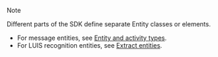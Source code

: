 > [!NOTE]
> Different parts of the SDK define separate Entity classes or elements.
> - For message entities, see [Entity and activity types](../bot-service-activities-entities.md).
> - For LUIS recognition entities, see [Extract entities](../v4sdk/bot-builder-howto-v4-luis.md).
